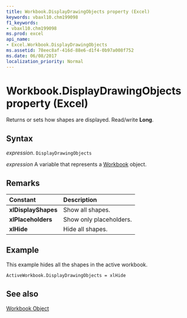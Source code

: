 ```yaml
---
title: Workbook.DisplayDrawingObjects property (Excel)
keywords: vbaxl10.chm199098
f1_keywords:
- vbaxl10.chm199098
ms.prod: excel
api_name:
- Excel.Workbook.DisplayDrawingObjects
ms.assetid: 78eec8af-416d-88e6-d1f4-0b97a008f752
ms.date: 06/08/2017
localization_priority: Normal
---
```



# Workbook.DisplayDrawingObjects property (Excel)

Returns or sets how shapes are displayed. Read/write  **Long**.


## Syntax

_expression_. `DisplayDrawingObjects`

_expression_ A variable that represents a [Workbook](./Excel.Workbook.md) object.


## Remarks





|Constant|Description|
|:-----|:-----|
| **xlDisplayShapes**|Show all shapes.|
| **xlPlaceholders**|Show only placeholders.|
| **xlHide**|Hide all shapes.|

## Example

This example hides all the shapes in the active workbook.


```vb
ActiveWorkbook.DisplayDrawingObjects = xlHide
```


## See also


[Workbook Object](Excel.Workbook.md)

